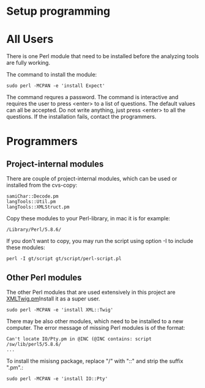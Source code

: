 Setup programming
=================


All Users
=========

There is one Perl module that need to be installed before the analyzing
tools are fully working.

The command to install the module:

    sudo perl -MCPAN -e 'install Expect'

The command requres a password. The command is interactive and requires
the user to press &lt;enter&gt; to a list of questions. The default
values can all be accepted. Do not write anything, just press
&lt;enter&gt; to all the questions. If the installation fails, contact
the programmers.

Programmers
===========

Project-internal modules
------------------------

There are couple of project-internal modules, which can be used or
installed from the cvs-copy:

    samiChar::Decode.pm
    langTools::Util.pm
    langTools::XMLStruct.pm

Copy these modules to your Perl-library, in mac it is for example:

    /Library/Perl/5.8.6/

If you don't want to copy, you may run the script using option -I to
include these modules:

    perl -I gt/script gt/script/perl-script.pl

Other Perl modules
------------------

The other Perl modules that are used extensively in this project are
[XMLTwig.pm](http://www.xmltwig.com/)Install it as a super user.

    sudo perl -MCPAN -e 'install XML::Twig'

There may be also other modules, which need to be installed to a new
computer. The error message of missing Perl modules is of the format:

    Can't locate IO/Pty.pm in @INC (@INC contains: script /sw/lib/perl5/5.8.6/
    ...

To install the misisng package, replace "/" with "::" and strip the
suffix ".pm".:

    sudo perl -MCPAN -e 'install IO::Pty'
